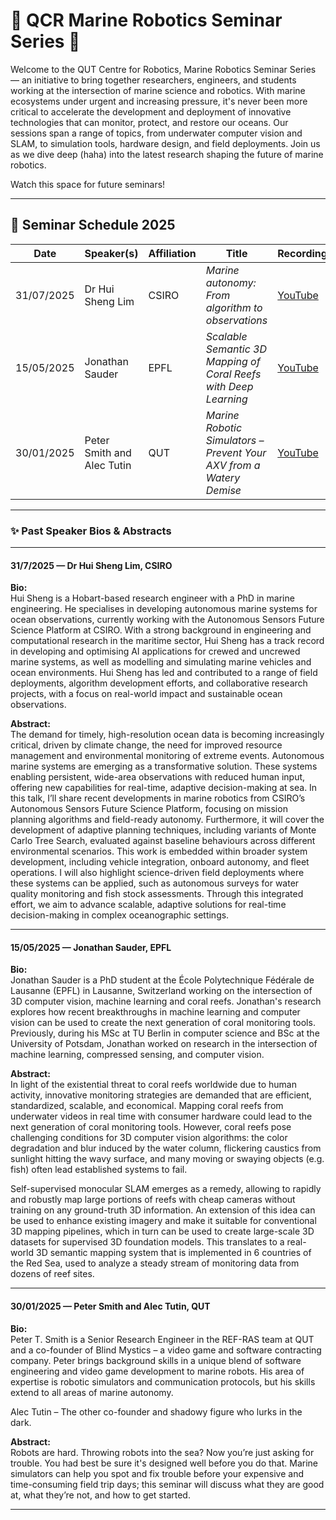 # 🌊 QCR Marine Robotics Seminar Series 🤖

Welcome to the QUT Centre for Robotics, Marine Robotics Seminar Series — an initiative to bring together researchers, engineers, and students working at the intersection of marine science and robotics. With marine ecosystems under urgent and increasing pressure, it's never been more critical to accelerate the development and deployment of innovative technologies that can monitor, protect, and restore our oceans. Our sessions span a range of topics, from underwater computer vision and SLAM, to simulation tools, hardware design, and field deployments. Join us as we dive deep (haha) into the latest research shaping the future of marine robotics.

Watch this space for future seminars!

---

## 📅 Seminar Schedule 2025

| Date       | Speaker(s)                           | Affiliation | Title                                                                 | Recording |  
|------------|---------------------------------------|---------------------|------------------------------------------------------------------------|-----------|  
| 31/07/2025 | Dr Hui Sheng Lim           | CSIRO     | *Marine autonomy: From algorithm to observations*   | [YouTube](https://www.youtube.com/watch?v=NBbj07y9U4w) |  
| 15/05/2025 | Jonathan Sauder                      | EPFL    | *Scalable Semantic 3D Mapping of Coral Reefs with Deep Learning* | [YouTube](https://youtu.be/xFnNk5go8zY) |
| 30/01/2025 | Peter Smith and Alec Tutin           | QUT     | *Marine Robotic Simulators – Prevent Your AXV from a Watery Demise*   | [YouTube](https://youtu.be/-hD6KU0cWq0) |  




---

### ✨ Past Speaker Bios & Abstracts


---

#### **31/7/2025 — Dr Hui Sheng Lim, CSIRO**

**Bio:**  
Hui Sheng is a Hobart-based research engineer with a PhD in marine engineering. He specialises in developing autonomous marine systems for ocean observations, currently working with the Autonomous Sensors Future Science Platform at CSIRO. With a strong background in engineering and computational research in the maritime sector, Hui Sheng has a track record in developing and optimising AI applications for crewed and uncrewed marine systems, as well as modelling and simulating marine vehicles and ocean environments. Hui Sheng has led and contributed to a range of field deployments, algorithm development efforts, and collaborative research projects, with a focus on real-world impact and sustainable ocean observations. 

**Abstract:**  
The demand for timely, high-resolution ocean data is becoming increasingly critical, driven by climate change, the need for improved resource management and environmental monitoring of extreme events. Autonomous marine systems are emerging as a transformative solution. These systems enabling persistent, wide-area observations with reduced human input, offering new capabilities for real-time, adaptive decision-making at sea.   In this talk, I’ll share recent developments in marine robotics from CSIRO’s Autonomous Sensors Future Science Platform, focusing on mission planning algorithms and field-ready autonomy. Furthermore, it will cover the development of adaptive planning techniques, including variants of Monte Carlo Tree Search, evaluated against baseline behaviours across different environmental scenarios. This work is embedded within broader system development, including vehicle integration, onboard autonomy, and fleet operations.  I will also highlight science-driven field deployments where these systems can be applied, such as autonomous surveys for water quality monitoring and fish stock assessments. Through this integrated effort, we aim to advance scalable, adaptive solutions for real-time decision-making in complex oceanographic settings.

---

#### **15/05/2025 — Jonathan Sauder, EPFL**

**Bio:**  
Jonathan Sauder is a PhD student at the École Polytechnique Fédérale de Lausanne (EPFL) in Lausanne, Switzerland working on the intersection of 3D computer vision, machine learning and coral reefs. Jonathan's research explores how recent breakthroughs in machine learning and computer vision can be used to create the next generation of coral monitoring tools. Previously, during his MSc at TU Berlin in computer science and BSc at the University of Potsdam, Jonathan worked on research in the intersection of machine learning, compressed sensing, and computer vision. 

**Abstract:**  
In light of the existential threat to coral reefs worldwide due to human activity, innovative monitoring strategies are demanded that are efficient, standardized, scalable, and economical. Mapping coral reefs from underwater videos in real time with consumer hardware could lead to the next generation of coral monitoring tools. However, coral reefs pose challenging conditions for 3D computer vision algorithms: the color degradation and blur induced by the water column, flickering caustics from sunlight hitting the wavy surface, and many moving or swaying objects (e.g. fish) often lead established systems to fail.

Self-supervised monocular SLAM emerges as a remedy, allowing to rapidly and robustly map large portions of reefs with cheap cameras without training on any ground-truth 3D information. An extension of this idea can be used to enhance existing imagery and make it suitable for conventional 3D mapping pipelines, which in turn can be used to create large-scale 3D datasets for supervised 3D foundation models. This translates to a real-world 3D semantic mapping system that is implemented in 6 countries of the Red Sea, used to analyze a steady stream of monitoring data from dozens of reef sites.

---

#### **30/01/2025 — Peter Smith and Alec Tutin, QUT**

**Bio:**  
Peter T. Smith is a Senior Research Engineer in the REF-RAS team at QUT and a co-founder of Blind Mystics – a video game and software contracting company. Peter brings background skills in a unique blend of software engineering and video game development to marine robots. His area of expertise is robotic simulators and communication protocols, but his skills extend to all areas of marine autonomy.

Alec Tutin – The other co-founder and shadowy figure who lurks in the dark.

**Abstract:**  
Robots are hard. Throwing robots into the sea? Now you’re just asking for trouble. You had best be sure it's designed well before you do that. Marine simulators can help you spot and fix trouble before your expensive and time-consuming field trip days; this seminar will discuss what they are good at, what they’re not, and how to get started.

---
